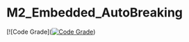 # M2_Embedded_AutoBreaking
[![Code Grade]([![Code Grade](https://api.codiga.io/project/<PROJECT_IDENTIFIER>/score/svg)](https://www.codiga.io))
